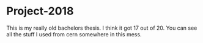 # Project-2018

This is my really old bachelors thesis. I think it got 17 out of 20. You can see all the stuff I used from cern somewhere in this mess. 
